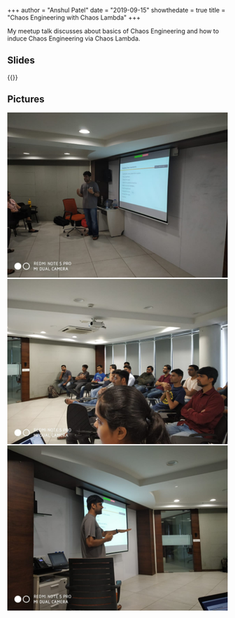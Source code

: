 +++
author = "Anshul Patel"
date = "2019-09-15"
showthedate = true
title = "Chaos Engineering with Chaos Lambda"
+++


My meetup talk discusses about basics of Chaos Engineering and how to induce Chaos Engineering via Chaos Lambda.

<!--more-->

## Slides

{{<slideshare c50CP9f5YCCG6L>}}

## Pictures

![chaos_meetup_!](/meetup_pics/chaos_meetup_1.jpeg)
![chaos_meetup_2](/meetup_pics/chaos_meetup_2.jpeg)
![chaos_meetup_3](/meetup_pics/chaos_meetup_3.jpeg)

